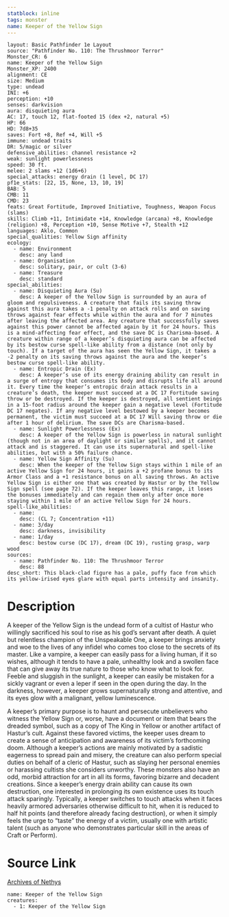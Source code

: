 ```yaml
---
statblock: inline
tags: monster
name: Keeper of the Yellow Sign
---
```

```statblock
layout: Basic Pathfinder 1e Layout
source: "Pathfinder No. 110: The Thrushmoor Terror"
Monster_CR: 6
name: Keeper of the Yellow Sign
Monster_XP: 2400
alignment: CE
size: Medium
type: undead
INI: +6
perception: +10
senses: darkvision
aura: disquieting aura
AC: 17, touch 12, flat-footed 15 (dex +2, natural +5)
HP: 66
HD: 7d8+35
saves: Fort +8, Ref +4, Will +5
immune: undead traits
DR: 5/magic or silver
defensive_abilities: channel resistance +2
weak: sunlight powerlessness
speed: 30 ft.
melee: 2 slams +12 (1d6+6)
special_attacks: energy drain (1 level, DC 17)
pf1e_stats: [22, 15, None, 13, 10, 19]
BAB: 5
CMB: 11
CMD: 23
feats: Great Fortitude, Improved Initiative, Toughness, Weapon Focus (slams)
skills: Climb +11, Intimidate +14, Knowledge (arcana) +8, Knowledge (religion) +8, Perception +10, Sense Motive +7, Stealth +12
languages: Aklo, Common
special_qualities: Yellow Sign affinity
ecology:
  - name: Environment
    desc: any land
  - name: Organisation
    desc: solitary, pair, or cult (3-6)
  - name: Treasure
    desc: standard
special_abilities:
  - name: Disquieting Aura (Su)
    desc: A keeper of the Yellow Sign is surrounded by an aura of gloom and repulsiveness. A creature that fails its saving throw against this aura takes a -1 penalty on attack rolls and on saving throws against fear effects while within the aura and for 7 minutes after leaving the affected area. Any creature that successfully saves against this power cannot be affected again by it for 24 hours. This is a mind-affecting fear effect, and the save DC is Charisma-based. A creature within range of a keeper’s disquieting aura can be affected by its bestow curse spell-like ability from a distance (not only by touch). If a target of the aura has seen the Yellow Sign, it takes a -2 penalty on its saving throws against the aura and the keeper’s bestow curse spell-like ability.
  - name: Entropic Drain (Ex)
    desc: A keeper’s use of its energy draining ability can result in a surge of entropy that consumes its body and disrupts life all around it. Every time the keeper’s entropic drain attack results in a creature’s death, the keeper must succeed at a DC 17 Fortitude saving throw or be destroyed. If the keeper is destroyed, all sentient beings in a 15-foot radius around the keeper gain a negative level (Fortitude DC 17 negates). If any negative level bestowed by a keeper becomes permanent, the victim must succeed at a DC 17 Will saving throw or die after 1 hour of delirium. The save DCs are Charisma-based.
  - name: Sunlight Powerlessness (Ex)
    desc: A keeper of the Yellow Sign is powerless in natural sunlight (though not in an area of daylight or similar spells), and it cannot attack and is staggered. It can use its supernatural and spell-like abilities, but with a 50% failure chance.
  - name: Yellow Sign Affinity (Su)
    desc: When the keeper of the Yellow Sign stays within 1 mile of an active Yellow Sign for 24 hours, it gains a +2 profane bonus to its Armor Class and a +1 resistance bonus on all saving throws. An active Yellow Sign is either one that was created by Hastur or by the Yellow Sign spell (see page 72). If the keeper leaves this range, it loses the bonuses immediately and can regain them only after once more staying within 1 mile of an active Yellow Sign for 24 hours.
spell-like_abilities:
  - name:
    desc: (CL 7; Concentration +11)
  - name: 3/day
    desc: darkness, invisibility
  - name: 1/day
    desc: bestow curse (DC 17), dream (DC 19), rusting grasp, warp wood
sources:
  - name: Pathfinder No. 110: The Thrushmoor Terror
    desc: 88
desc_short: This black-clad figure has a pale, puffy face from which its yellow-irised eyes glare with equal parts intensity and insanity.
```
# Description
A keeper of the Yellow Sign is the undead form of a cultist of Hastur who willingly sacrificed his soul to rise as his god’s servant after death. A quiet but relentless champion of the Unspeakable One, a keeper brings anxiety and woe to the lives of any infidel who comes too close to the secrets of its master. Like a vampire, a keeper can easily pass for a living human, if it so wishes, although it tends to have a pale, unhealthy look and a swollen face that can give away its true nature to those who know what to look for. Feeble and sluggish in the sunlight, a keeper can easily be mistaken for a sickly vagrant or even a leper if seen in the open during the day. In the darkness, however, a keeper grows supernaturally strong and attentive, and its eyes glow with a malignant, yellow luminescence.

A keeper’s primary purpose is to haunt and persecute unbelievers who witness the Yellow Sign or, worse, have a document or item that bears the dreaded symbol, such as a copy of The King in Yellow or another artifact of Hastur’s cult. Against these favored victims, the keeper uses dream to create a sense of anticipation and awareness of its victim’s forthcoming doom. Although a keeper’s actions are mainly motivated by a sadistic eagerness to spread pain and misery, the creature can also perform special duties on behalf of a cleric of Hastur, such as slaying her personal enemies or harassing cultists she considers unworthy. These monsters also have an odd, morbid attraction for art in all its forms, favoring bizarre and decadent creations. Since a keeper’s energy drain ability can cause its own destruction, one interested in prolonging its own existence uses its touch attack sparingly. Typically, a keeper switches to touch attacks when it faces heavily armored adversaries otherwise difficult to hit, when it is reduced to half hit points (and therefore already facing destruction), or when it simply feels the urge to “taste” the energy of a victim, usually one with artistic talent (such as anyone who demonstrates particular skill in the areas of Craft or Perform).
# Source Link
[Archives of Nethys](https://aonprd.com/MonsterDisplay.aspx?ItemName=Keeper%20of%20the%20Yellow%20Sign)
```encounter-table
name: Keeper of the Yellow Sign
creatures:
  - 1: Keeper of the Yellow Sign
```
